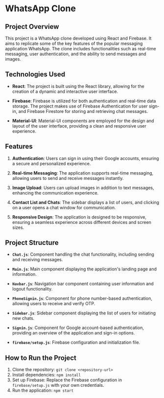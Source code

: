 # WhatsApp Clone

## Project Overview

This project is a WhatsApp clone developed using React and Firebase. It aims to replicate some of the key features of the popular messaging application WhatsApp. The clone includes functionalities such as real-time messaging, user authentication, and the ability to send messages and images.

## Technologies Used

- **React**: The project is built using the React library, allowing for the creation of a dynamic and interactive user interface.

- **Firebase**: Firebase is utilized for both authentication and real-time data storage. The project makes use of Firebase Authentication for user sign-in, and Firebase Firestore for storing and retrieving chat messages.

- **Material-UI**: Material-UI components are employed for the design and layout of the user interface, providing a clean and responsive user experience.

## Features

1. **Authentication**: Users can sign in using their Google accounts, ensuring a secure and personalized experience.

2. **Real-time Messaging**: The application supports real-time messaging, allowing users to send and receive messages instantly.

3. **Image Upload**: Users can upload images in addition to text messages, enhancing the communication experience.

4. **Contact List and Chats**: The sidebar displays a list of users, and clicking on a user opens a chat window for communication.

5. **Responsive Design**: The application is designed to be responsive, ensuring a seamless experience across different devices and screen sizes.

## Project Structure

- **`Chat.js`**: Component handling the chat functionality, including sending and receiving messages.

- **`Main.js`**: Main component displaying the application's landing page and information.

- **`Navbar.js`**: Navigation bar component containing user information and logout functionality.

- **`PhoneSignin.js`**: Component for phone number-based authentication, allowing users to receive and verify OTP.

- **`Sidebar.js`**: Sidebar component displaying the list of users for initiating new chats.

- **`Signin.js`**: Component for Google account-based authentication, providing an overview of the application and sign-in options.

- **`firebase/setup.js`**: Firebase configuration and initialization file.

## How to Run the Project

1. Clone the repository: `git clone <repository-url>`
2. Install dependencies: `npm install`
3. Set up Firebase: Replace the Firebase configuration in `firebase/setup.js` with your own credentials.
4. Run the application: `npm start`
